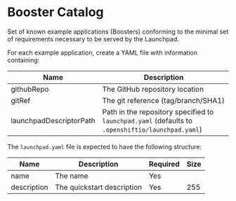 # Booster Catalog
Set of known example applications (Boosters) conforming to the minimal set of requirements necessary to be served by the Launchpad.

For each example application, create a YAML file with information containing:

Name   | Description 
------ | -----------
githubRepo| The GitHub repository location
gitRef | The git reference (tag/branch/SHA1)
launchpadDescriptorPath|  Path in the repository specified to `launchpad.yaml` (defaults to `.openshiftio/launchpad.yaml`)

The `launchpad.yaml` file is expected to have the following structure:

Name   | Description | Required | Size
------ | ----------- | -----    | ----
name|The name |Yes|
description  |  The quickstart description  |Yes  |  255  
